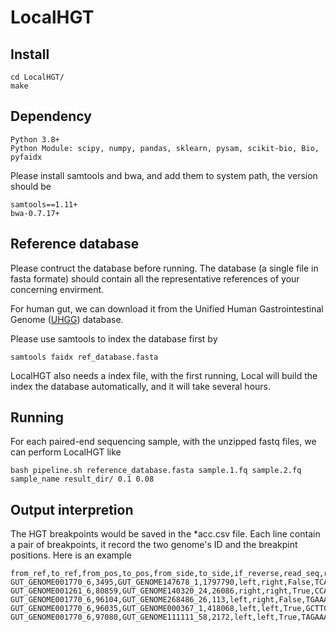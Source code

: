 # LocalHGT

## Install
```
cd LocalHGT/
make
```
## Dependency
```
Python 3.8+
Python Module: scipy, numpy, pandas, sklearn, pysam, scikit-bio, Bio, pyfaidx
```
Please install samtools and bwa, and add them to system path, the version 
should be
```
samtools==1.11+
bwa-0.7.17+
```

## Reference database
Please contruct the database before running. The database (a single file in fasta 
formate) should contain all the representative references of your concerning envirment. 

For human gut, we can download it from the Unified Human Gastrointestinal Genome 
([UHGG](https://www.nature.com/articles/s41587-020-0603-3)) database.

Please use samtools to index the database first by

```
samtools faidx ref_database.fasta

```
LocalHGT also needs a index file, with the first running, Local will build the index 
the database automatically, and it will take several hours.
## Running
For each paired-end sequencing sample, with the unzipped fastq files, we can perform
LocalHGT like

```
bash pipeline.sh reference_database.fasta sample.1.fq sample.2.fq sample_name result_dir/ 0.1 0.08
```
## Output interpretion
The HGT breakpoints would be saved in the *acc.csv file.
Each line contain a pair of breakpoints, it record the two genome's ID and 
the breakpint positions. Here is an example
```
from_ref,to_ref,from_pos,to_pos,from_side,to_side,if_reverse,read_seq,ref_seq,similarity
GUT_GENOME001770_6,3495,GUT_GENOME147678_1,1797790,left,right,False,TCACCTTGCCTATATGACAGGAATCTTGCCAATCAAGAAGT,TCACCTTGCCTATATGACAGGAATCTTGCCAATCAAGAAGT,2.0
GUT_GENOME001261_6,80859,GUT_GENOME140320_24,26086,right,right,True,CCAGCGAAGATCCGGCAGGTTGTGGATATCGTCAGGAAATTATA,CGAAGATCCGGCAGGTTGTGGATATCGTCAGGAAAATGAAAGAA,1.591
GUT_GENOME001770_6,96104,GUT_GENOME268486_26,113,left,right,False,TGAAATGATATGTACCCGGTTTTCTGGACACCGGTTCAAAA,ATGATTGATATGTACCCGGTTTTCTGGACACCGGTTCAAAA,1.756
GUT_GENOME001770_6,96035,GUT_GENOME000367_1,418068,left,left,True,GCTTCAGCAGTTATCGCTGCTTTGTTCCATAAATACCCTCCTTGCTGC,GCTGCTTTGTTCCATAAATACCCTCCTTGCTGCAAGTAATAAAACCAT,1.375
GUT_GENOME001770_6,97080,GUT_GENOME111111_58,2172,left,left,True,TAGAAAGGTATGGTAATTATTATGTGGAATG,GAAAGGCATGGTAATTATTATGTGGAATGGT,1.71
```

